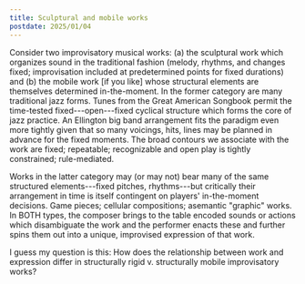 ```yaml
---
title: Sculptural and mobile works
postdate: 2025/01/04
---
```


Consider two improvisatory musical works: (a) the sculptural work which organizes sound in the traditional fashion (melody, rhythms, and changes fixed; improvisation included at predetermined points for fixed durations) and (b) the mobile work [if you like] whose structural elements are themselves determined in-the-moment. In the former category are many traditional jazz forms. Tunes from the Great American Songbook permit the time-tested fixed---open---fixed cyclical structure which forms the core of jazz practice. An Ellington big band arrangement fits the paradigm even more tightly given that so many voicings, hits, lines may be planned in advance for the fixed moments. The broad contours we associate with the work are fixed; repeatable; recognizable and open play is tightly constrained; rule-mediated.

Works in the latter category may (or may not) bear many of the same structured elements---fixed pitches, rhythms---but critically their arrangement in time is itself contingent on players' in-the-moment decisions. Game pieces; cellular compositions; asemantic "graphic" works. In BOTH types, the composer brings to the table encoded sounds or actions which disambiguate the work and the performer enacts these and further spins them out into a unique, improvised expression of that work.

I guess my question is this: How does the relationship between work and expression differ in structurally rigid v. structurally mobile improvisatory works?
